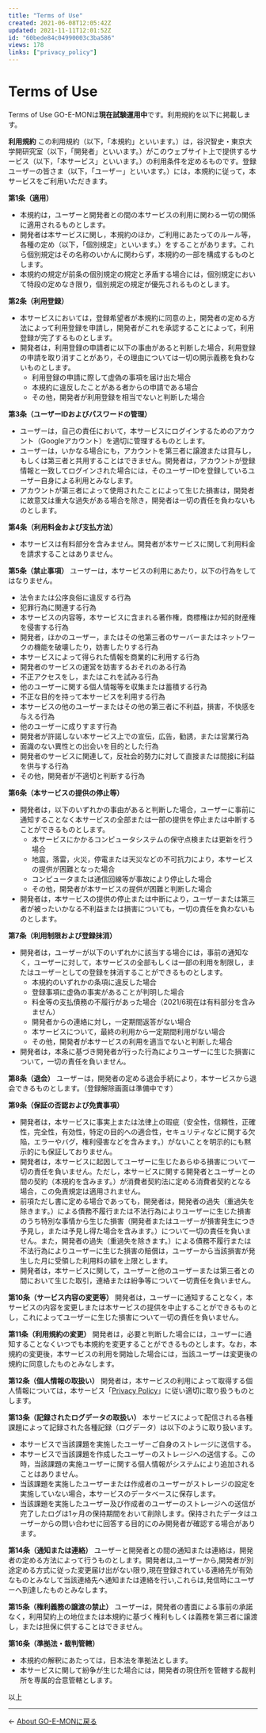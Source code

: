 ```yaml
---
title: "Terms of Use"
created: 2021-06-08T12:05:42Z
updated: 2021-11-11T12:01:52Z
id: "60bede84c04990003c3ba586"
views: 178
links: ["privacy_policy"]
---
```


# Terms of Use

Terms of Use
GO-E-MONは**現在試験運用中**です。利用規約を以下に掲載します。

**利用規約**
この利用規約（以下，「本規約」といいます。）は，谷沢智史・東京大学開研究室（以下，「開発者」といいます。）がこのウェブサイト上で提供するサービス（以下，「本サービス」といいます。）の利用条件を定めるものです。登録ユーザーの皆さま（以下，「ユーザー」といいます。）には，本規約に従って，本サービスをご利用いただきます。

**第1条（適用）**
- 本規約は，ユーザーと開発者との間の本サービスの利用に関わる一切の関係に適用されるものとします。
- 開発者は本サービスに関し，本規約のほか，ご利用にあたってのルール等，各種の定め（以下，「個別規定」といいます。）をすることがあります。これら個別規定はその名称のいかんに関わらず，本規約の一部を構成するものとします。
- 本規約の規定が前条の個別規定の規定と矛盾する場合には，個別規定において特段の定めなき限り，個別規定の規定が優先されるものとします。

**第2条（利用登録）**
- 本サービスにおいては，登録希望者が本規約に同意の上，開発者の定める方法によって利用登録を申請し，開発者がこれを承認することによって，利用登録が完了するものとします。
- 開発者は，利用登録の申請者に以下の事由があると判断した場合，利用登録の申請を取り消すことがあり，その理由については一切の開示義務を負わないものとします。
  - 利用登録の申請に際して虚偽の事項を届け出た場合
  - 本規約に違反したことがある者からの申請である場合
  - その他，開発者が利用登録を相当でないと判断した場合

**第3条（ユーザーIDおよびパスワードの管理）**
- ユーザーは，自己の責任において，本サービスにログインするためのアカウント（Googleアカウント）を適切に管理するものとします。
- ユーザーは，いかなる場合にも，アカウントを第三者に譲渡または貸与し，もしくは第三者と共用することはできません。開発者は，アカウントが登録情報と一致してログインされた場合には，そのユーザーIDを登録しているユーザー自身による利用とみなします。
- アカウントが第三者によって使用されたことによって生じた損害は，開発者に故意又は重大な過失がある場合を除き，開発者は一切の責任を負わないものとします。

**第4条（利用料金および支払方法）**
- 本サービスは有料部分を含みません。開発者が本サービスに関して利用料金を請求することはありません。

**第5条（禁止事項）**
ユーザーは，本サービスの利用にあたり，以下の行為をしてはなりません。
- 法令または公序良俗に違反する行為
- 犯罪行為に関連する行為
- 本サービスの内容等，本サービスに含まれる著作権，商標権ほか知的財産権を侵害する行為
- 開発者，ほかのユーザー，またはその他第三者のサーバーまたはネットワークの機能を破壊したり，妨害したりする行為
- 本サービスによって得られた情報を商業的に利用する行為
- 開発者のサービスの運営を妨害するおそれのある行為
- 不正アクセスをし，またはこれを試みる行為
- 他のユーザーに関する個人情報等を収集または蓄積する行為
- 不正な目的を持って本サービスを利用する行為
- 本サービスの他のユーザーまたはその他の第三者に不利益，損害，不快感を与える行為
- 他のユーザーに成りすます行為
- 開発者が許諾しない本サービス上での宣伝，広告，勧誘，または営業行為
- 面識のない異性との出会いを目的とした行為
- 開発者のサービスに関連して，反社会的勢力に対して直接または間接に利益を供与する行為
- その他，開発者が不適切と判断する行為

**第6条（本サービスの提供の停止等）**
- 開発者は，以下のいずれかの事由があると判断した場合，ユーザーに事前に通知することなく本サービスの全部または一部の提供を停止または中断することができるものとします。
  - 本サービスにかかるコンピュータシステムの保守点検または更新を行う場合
  - 地震，落雷，火災，停電または天災などの不可抗力により，本サービスの提供が困難となった場合
  - コンピュータまたは通信回線等が事故により停止した場合
  - その他，開発者が本サービスの提供が困難と判断した場合
- 開発者は，本サービスの提供の停止または中断により，ユーザーまたは第三者が被ったいかなる不利益または損害についても，一切の責任を負わないものとします。

**第7条（利用制限および登録抹消）**
- 開発者は，ユーザーが以下のいずれかに該当する場合には，事前の通知なく，ユーザーに対して，本サービスの全部もしくは一部の利用を制限し，またはユーザーとしての登録を抹消することができるものとします。
  - 本規約のいずれかの条項に違反した場合
  - 登録事項に虚偽の事実があることが判明した場合
  - 料金等の支払債務の不履行があった場合（2021/6現在は有料部分を含みません）
  - 開発者からの連絡に対し，一定期間返答がない場合
  - 本サービスについて，最終の利用から一定期間利用がない場合
  - その他，開発者が本サービスの利用を適当でないと判断した場合
- 開発者は，本条に基づき開発者が行った行為によりユーザーに生じた損害について，一切の責任を負いません。

**第8条（退会）**
ユーザーは，開発者の定める退会手続により，本サービスから退会できるものとします。（登録解除画面は準備中です）

**第9条（保証の否認および免責事項）**
- 開発者は，本サービスに事実上または法律上の瑕疵（安全性，信頼性，正確性，完全性，有効性，特定の目的への適合性，セキュリティなどに関する欠陥，エラーやバグ，権利侵害などを含みます。）がないことを明示的にも黙示的にも保証しておりません。
- 開発者は，本サービスに起因してユーザーに生じたあらゆる損害について一切の責任を負いません。ただし，本サービスに関する開発者とユーザーとの間の契約（本規約を含みます。）が消費者契約法に定める消費者契約となる場合，この免責規定は適用されません。
- 前項ただし書に定める場合であっても，開発者は，開発者の過失（重過失を除きます。）による債務不履行または不法行為によりユーザーに生じた損害のうち特別な事情から生じた損害（開発者またはユーザーが損害発生につき予見し，または予見し得た場合を含みます。）について一切の責任を負いません。また，開発者の過失（重過失を除きます。）による債務不履行または不法行為によりユーザーに生じた損害の賠償は，ユーザーから当該損害が発生した月に受領した利用料の額を上限とします。
- 開発者は，本サービスに関して，ユーザーと他のユーザーまたは第三者との間において生じた取引，連絡または紛争等について一切責任を負いません。

**第10条（サービス内容の変更等）**
開発者は，ユーザーに通知することなく，本サービスの内容を変更しまたは本サービスの提供を中止することができるものとし，これによってユーザーに生じた損害について一切の責任を負いません。

**第11条（利用規約の変更）**
開発者は，必要と判断した場合には，ユーザーに通知することなくいつでも本規約を変更することができるものとします。なお，本規約の変更後，本サービスの利用を開始した場合には，当該ユーザーは変更後の規約に同意したものとみなします。

**第12条（個人情報の取扱い）**
開発者は，本サービスの利用によって取得する個人情報については，本サービス「[Privacy Policy](Privacy_Policy.md)」に従い適切に取り扱うものとします。

**第13条（記録されたログデータの取扱い）**
本サービスによって配信される各種課題によって記録された各種記録（ログデータ）は以下のように取り扱います。
- 本サービスで当該課題を実施したユーザーご自身のストレージに送信する。
- 本サービスで当該課題を作成したユーザーのストレージへの送信する。この時，当該課題の実施ユーザーに関する個人情報がシステムにより追加されることはありません。
- 当該課題を実施したユーザーまたは作成者のユーザーがストレージの設定を実施していない場合，本サービスのデータベースに保存します。
- 当該課題を実施したユーザー及び作成者のユーザーのストレージへの送信が完了したログは1ヶ月の保持期間をおいて削除します。保持されたデータはユーザーからの問い合わせに回答する目的にのみ開発者が確認する場合があります。

**第14条（通知または連絡）**
ユーザーと開発者との間の通知または連絡は，開発者の定める方法によって行うものとします。開発者は,ユーザーから,開発者が別途定める方式に従った変更届け出がない限り,現在登録されている連絡先が有効なものとみなして当該連絡先へ通知または連絡を行い,これらは,発信時にユーザーへ到達したものとみなします。

**第15条（権利義務の譲渡の禁止）**
ユーザーは，開発者の書面による事前の承諾なく，利用契約上の地位または本規約に基づく権利もしくは義務を第三者に譲渡し，または担保に供することはできません。

**第16条（準拠法・裁判管轄）**
- 本規約の解釈にあたっては，日本法を準拠法とします。
- 本サービスに関して紛争が生じた場合には，開発者の現住所を管轄する裁判所を専属的合意管轄とします。

以上


---

← [About GO-E-MONに戻る](About_GO-E-MON.md)